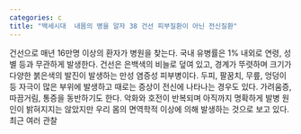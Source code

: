 ```yaml
---
categories: c
title: "백세시대  내몸의 병을 알자 38 건선 피부질환이 아닌 전신질환"
---
```

건선으로 매년 16만명 이상의 환자가 병원을 찾는다. 국내 유병률은 1% 내외로 연령, 성별 등과 무관하게 발생한다. 건선은 은백색의 비늘로 덮여 있고, 경계가 뚜렷하며 크기가 다양한 붉은색의 발진이 발생하는 만성 염증성 피부병이다. 두피, 팔꿈치, 무릎, 엉덩이 등 자극이 많은 부위에 발생하고 때로는 증상이 전신에 나타나는 경우도 있다. 가려움증, 따끔거림, 통증을 동반하기도 한다. 악화와 호전이 반복되며 아직까지 명확하게 발병 원인이 밝혀지지는 않았지만 우리 몸의 면역학적 이상에 의해 발생하는 것으로 보고 있다. 최근 여러 관찰